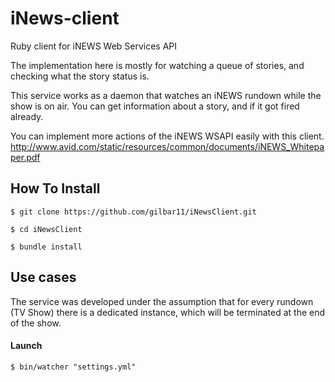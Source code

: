 # iNews-client

Ruby client for iNEWS Web Services API

The implementation here is mostly for watching a queue of stories, and checking
what the story status is. 

This service works as a daemon that watches an iNEWS rundown while the show is
on air. You can get information about a story, and if it got fired already. 

You can implement more actions of the iNEWS WSAPI easily with this client.
http://www.avid.com/static/resources/common/documents/iNEWS_Whitepaper.pdf


## How To Install

  ```
  $ git clone https://github.com/gilbar11/iNewsClient.git
  ```
  ```
  $ cd iNewsClient
  ```
  ```
  $ bundle install
  ```


## Use cases

  The service was developed under the assumption that for every rundown (TV
  Show) there is a dedicated instance, which will be terminated at the end of
  the show. 

####  Launch 

  ```      
  $ bin/watcher "settings.yml"
  ``` 
